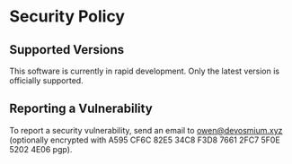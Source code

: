 # Security Policy

## Supported Versions
<!--
Use this section to tell people about which versions of your project are
currently being supported with security updates.

| Version | Supported          |
| ------- | ------------------ |
| 5.1.x   | :white_check_mark: |
| 5.0.x   | :x:                |
| 4.0.x   | :white_check_mark: |
| < 4.0   | :x:                |-->
This software is currently in rapid development. Only the latest version is officially supported.

## Reporting a Vulnerability
<!--
Use this section to tell people how to report a vulnerability.

Tell them where to go, how often they can expect to get an update on a
reported vulnerability, what to expect if the vulnerability is accepted or
declined, etc.-->
To report a security vulnerability, send an email to owen@devosmium.xyz (optionally encrypted with A595 CF6C 82E5 34C8 F3D8  7661 2FC7 5F0E 5202 4E06 pgp).
